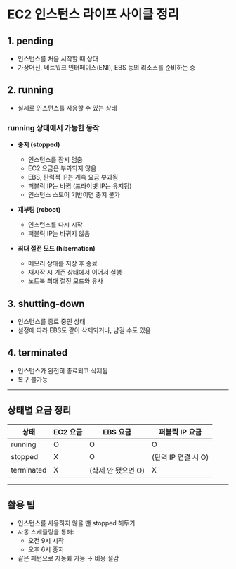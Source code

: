 # EC2 인스턴스 라이프 사이클 정리

## 1. pending
- 인스턴스를 처음 시작할 때 상태
- 가상머신, 네트워크 인터페이스(ENI), EBS 등의 리소스를 준비하는 중

## 2. running
- 실제로 인스턴스를 사용할 수 있는 상태

### running 상태에서 가능한 동작
- **중지 (stopped)**
  - 인스턴스를 잠시 멈춤
  - EC2 요금은 부과되지 않음
  - EBS, 탄력적 IP는 계속 요금 부과됨
  - 퍼블릭 IP는 바뀜 (프라이빗 IP는 유지됨)
  - 인스턴스 스토어 기반이면 중지 불가

- **재부팅 (reboot)**
  - 인스턴스를 다시 시작
  - 퍼블릭 IP는 바뀌지 않음

- **최대 절전 모드 (hibernation)**
  - 메모리 상태를 저장 후 종료
  - 재시작 시 기존 상태에서 이어서 실행
  - 노트북 최대 절전 모드와 유사

## 3. shutting-down
- 인스턴스를 종료 중인 상태
- 설정에 따라 EBS도 같이 삭제되거나, 남길 수도 있음

## 4. terminated
- 인스턴스가 완전히 종료되고 삭제됨
- 복구 불가능

---

## 상태별 요금 정리

| 상태        | EC2 요금 | EBS 요금 | 퍼블릭 IP 요금          |
|-------------|----------|----------|-------------------------|
| running     | O        | O        | O                       |
| stopped     | X        | O        | (탄력 IP 연결 시 O)     |
| terminated  | X        | (삭제 안 됐으면 O) | X               |

---

## 활용 팁

- 인스턴스를 사용하지 않을 땐 stopped 해두기
- 자동 스케줄링을 통해:
  - 오전 9시 시작
  - 오후 6시 중지
- 같은 패턴으로 자동화 가능 → 비용 절감

